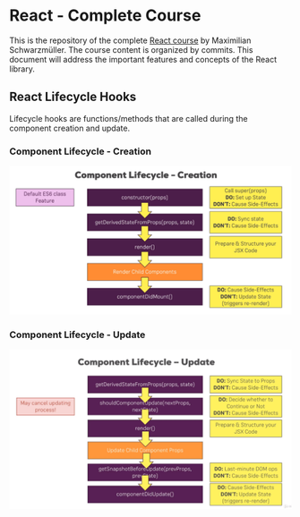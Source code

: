 # React - Complete Course

This is the repository of the complete [React course](https://www.udemy.com/course/react-the-complete-guide-incl-redux/) by Maximilian Schwarzmüller.
The course content is organized by commits. This document will address the important features and concepts of the React library.

## React Lifecycle Hooks

Lifecycle hooks are functions/methods that are called during the component creation and update.

### Component Lifecycle - Creation

![React CreationLifecycle Hooks](src\assets\readme\component-creation-lifecycle-hooks.png)

### Component Lifecycle - Update

![React Update Lifecycle Hooks](src\assets\readme\component-update-lifecycle-hooks.png)
